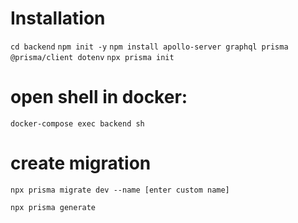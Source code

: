 # Installation
`cd backend`
`npm init -y`
`npm install apollo-server graphql prisma @prisma/client dotenv`
`npx prisma init`

# open shell in docker: 
`docker-compose exec backend sh`

# create migration

`npx prisma migrate dev --name [enter custom name]`

`npx prisma generate`